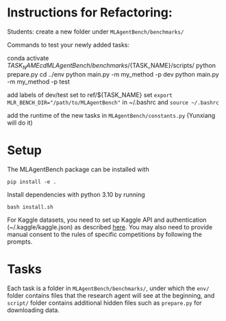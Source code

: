 # Instructions for Refactoring:

Students: create a new folder under `MLAgentBench/benchmarks/`

Commands to test your newly added tasks:

conda activate ${TASK_NAME}
cd MLAgentBench/benchmarks/${TASK_NAME}/scripts/
python prepare.py
cd ../env
python main.py -m my_method -p dev
python main.py -m my_method -p test

add labels of dev/test set to ref/${TASK_NAME}
set `export MLR_BENCH_DIR="/path/to/MLAgentBench"` in ~/.bashrc and `source ~/.bashrc`

add the runtime of the new tasks in `MLAgentBench/constants.py` (Yunxiang will do it)


# Setup

The MLAgentBench package can be installed with
```
pip install -e .
```

Install dependencies with python 3.10 by running 
```
bash install.sh
```

For Kaggle datasets, you need to set up Kaggle API and authentication (~/.kaggle/kaggle.json) as described [here](https://www.kaggle.com/docs/api). You may also need to provide manual consent to the rules of specific competitions by following the prompts. 

# Tasks

Each task is a folder in `MLAgentBench/benchmarks/`, under which the `env/` folder contains files that the research agent will see at the beginning, and `script/` folder contains additional hidden files such as `prepare.py` for downloading data.

